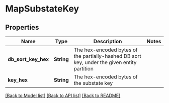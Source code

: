 # MapSubstateKey

## Properties

Name | Type | Description | Notes
------------ | ------------- | ------------- | -------------
**db_sort_key_hex** | **String** | The hex-encoded bytes of the partially-hashed DB sort key, under the given entity partition | 
**key_hex** | **String** | The hex-encoded bytes of the substate key | 

[[Back to Model list]](../README.md#documentation-for-models) [[Back to API list]](../README.md#documentation-for-api-endpoints) [[Back to README]](../README.md)


